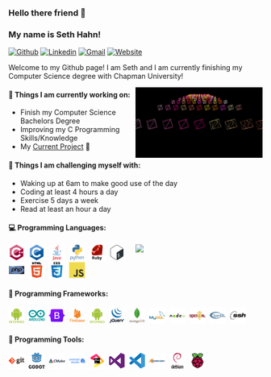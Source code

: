 ### Hello there friend 👋 
### My name is Seth Hahn!

[![Github](https://img.shields.io/badge/-Github-000?style=flat&logo=Github&logoColor=white)](https://github.com/swdhahn)
[![Linkedin](https://img.shields.io/badge/-LinkedIn-blue?style=flat&logo=Linkedin&logoColor=white)](https://www.linkedin.com/in/seth-hahn-3aa9b01b7/)
[![Gmail](https://img.shields.io/badge/-Gmail-c14438?style=flat&logo=Gmail&logoColor=white)](mailto:swdhahn@gmail.com)
[![Website](https://img.shields.io/badge/Website-blue?style=flat&logo=Adafruit&logoColor=white)](https://swdhahn.com)

Welcome to my Github page! I am Seth and I am currently finishing my Computer Science degree with Chapman University!  

<img align="right" alt="img" src="https://github.com/swdhahn/swdhahn/blob/main/RenderEngineFromScratch.png" width="50%" height="auto" />


#### 🌱 Things I am currently working on: 
- Finish my Computer Science Bachelors Degree  
- Improving my C Programming Skills/Knowledge
- My [Current Project](https://github.com/swdhahn/http-server) :dart:

#### :muscle: Things I am challenging myself with:
- Waking up at 6am to make good use of the day
- Coding at least 4 hours a day
- Exercise 5 days a week
- Read at least an hour a day

#### :computer: Programming Languages: 
<p>
	<img width="50%" align="right" src="https://github-readme-stats.vercel.app/api?username=swdhahn&show_icons=true&hide_border=true" />

<img height="32" width="32" src="https://github.com/swdhahn/swdhahn/blob/main/cpp.svg" />&nbsp;
<img height="32" width="32" src="https://github.com/swdhahn/swdhahn/blob/main/c.svg" />&nbsp;
<img height="32" width="32" src="https://github.com/swdhahn/swdhahn/blob/main/java.svg" />&nbsp;
<img height="32" width="32" src="https://github.com/swdhahn/swdhahn/blob/main/python.svg" />&nbsp;
<img height="32" width="32" src="https://github.com/swdhahn/swdhahn/blob/main/ruby.svg" />&nbsp;
<img height="32" width="32" src="https://github.com/swdhahn/swdhahn/blob/main/bash.svg" />&nbsp;
<img height="32" width="32" src="https://github.com/swdhahn/swdhahn/blob/main/php.svg" />&nbsp;
<img height="32" width="32" src="https://github.com/swdhahn/swdhahn/blob/main/html5.svg" />&nbsp;
<img height="32" width="32" src="https://github.com/swdhahn/swdhahn/blob/main/css3.svg" />&nbsp;
<img height="32" width="32" src="https://github.com/swdhahn/swdhahn/blob/main/javascript.svg" />&nbsp;

</p>

#### :electric_plug: Programming Frameworks: 
<p>

<img height="32" width="32" src="https://github.com/swdhahn/swdhahn/blob/main/android.svg" />&nbsp;
<img height="32" width="32" src="https://github.com/swdhahn/swdhahn/blob/main/arduino.svg" />&nbsp;
<img height="32" width="32" src="https://github.com/swdhahn/swdhahn/blob/main/bootstrap.svg" />&nbsp;
<img height="32" width="32" src="https://github.com/swdhahn/swdhahn/blob/main/firebase.svg" />&nbsp;
<img height="32" width="32" src="https://github.com/swdhahn/swdhahn/blob/main/android.svg" />&nbsp;
<img height="32" width="32" src="https://github.com/swdhahn/swdhahn/blob/main/jquery.svg" />&nbsp;
<img height="32" width="32" src="https://github.com/swdhahn/swdhahn/blob/main/mongodb.svg" />&nbsp;
<img height="32" width="32" src="https://github.com/swdhahn/swdhahn/blob/main/mysql.svg" />&nbsp;
<img height="32" width="32" src="https://github.com/swdhahn/swdhahn/blob/main/nodejs.svg" />&nbsp;
<img height="32" width="32" src="https://github.com/swdhahn/swdhahn/blob/main/openal.svg" />&nbsp;
<img height="32" width="32" src="https://github.com/swdhahn/swdhahn/blob/main/opengl.svg" />&nbsp;
<img height="32" width="32" src="https://github.com/swdhahn/swdhahn/blob/main/ssh.svg" />&nbsp;



</p>

#### :wrench: Programming Tools: 
<p>

<img height="32" width="32" src="https://github.com/swdhahn/swdhahn/blob/main/git.svg" />&nbsp;
<img height="32" width="32" src="https://github.com/swdhahn/swdhahn/blob/main/godot.svg" />&nbsp;
<img height="32" width="32" src="https://github.com/swdhahn/swdhahn/blob/main/cmake.svg" />&nbsp;
<img height="32" width="32" src="https://github.com/swdhahn/swdhahn/blob/main/android-studio.svg" />&nbsp; 
<img height="32" width="32" src="https://github.com/swdhahn/swdhahn/blob/main/jetbrains.svg" />&nbsp;
<img height="32" width="32" src="https://github.com/swdhahn/swdhahn/blob/main/vs.svg" />&nbsp;
<img height="32" width="32" src="https://github.com/swdhahn/swdhahn/blob/main/vscode.svg" />&nbsp;
<img height="32" width="32" src="https://github.com/swdhahn/swdhahn/blob/main/blender.svg" />&nbsp;
<img height="32" width="32" src="https://github.com/swdhahn/swdhahn/blob/main/debian.svg" />&nbsp;
<img height="32" width="32" src="https://github.com/swdhahn/swdhahn/blob/main/rpi.svg" />&nbsp;

</p>

